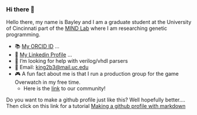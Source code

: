 ### Hi there 👋

Hello there, my name is Bayley and I am a graduate student at the University of Cincinnati part of the [MIND Lab](https://eecs.ceas.uc.edu/MIND) where I am researching genetic programming.

- 📚 [My ORCID ID](https://orcid.org/0000-0003-2483-9954) ...
- 👔 [My Linkedin Profile](https://www.linkedin.com/in/bayley-king-725627b3/) ...
- 🤔 I’m looking for help with verilog/vhdl parsers
- 📧 Email: king2b3@mail.uc.edu
- 🎮 A fun fact about me is that I run a production group for the game Overwatch in my free time.
  - Here is the [link](http://www.owtranquility.org/) to our community! 

Do you want to make a github profile just like this? Well hopefully better....
Then click on this link for a tutorial [Making a github profile with markdown](https://docs.github.com/en/github/setting-up-and-managing-your-github-profile/managing-your-profile-readme)
